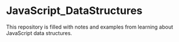 # JavaScript_DataStructures

This repository is filled with notes and examples from learning about JavaScript data structures.
